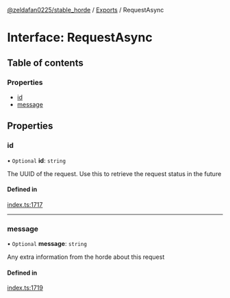 [@zeldafan0225/stable_horde](../../README.md) / [Exports](../modules.md) / RequestAsync

# Interface: RequestAsync

## Table of contents

### Properties

- [id](RequestAsync.md#id)
- [message](RequestAsync.md#message)

## Properties

### id

• `Optional` **id**: `string`

The UUID of the request. Use this to retrieve the request status in the future

#### Defined in

[index.ts:1717](https://github.com/MrlolDev/stable_horde/blob/2389aa8/index.ts#L1717)

___

### message

• `Optional` **message**: `string`

Any extra information from the horde about this request

#### Defined in

[index.ts:1719](https://github.com/MrlolDev/stable_horde/blob/2389aa8/index.ts#L1719)
